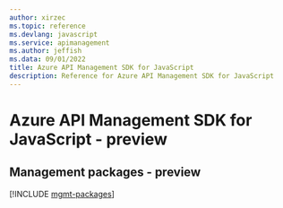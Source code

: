 ```yaml
---
author: xirzec
ms.topic: reference
ms.devlang: javascript
ms.service: apimanagement
ms.author: jeffish
ms.data: 09/01/2022
title: Azure API Management SDK for JavaScript
description: Reference for Azure API Management SDK for JavaScript
---
```

# Azure API Management SDK for JavaScript - preview

## Management packages - preview
[!INCLUDE [mgmt-packages](api-management-mgmt-index.md)]